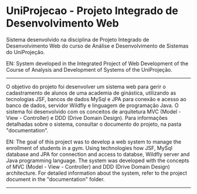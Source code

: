# UniProjecao - Projeto Integrado de Desenvolvimento Web
Sistema desenvolvido na disciplina de Projeto Integrado de Desenvolvimento Web do curso de Análise e Desenvolvimento de Sistemas do UniProjeção. 

EN: System developed in the Integrated Project of Web Development of the Course of Analysis and Development of Systems of the UniProjeção.
__________________________________________________________________________________________________________________________________________

O objetivo do projeto foi desenvolver um sistema web para gerir o cadastramento de alunos de uma academia de ginástica, utilizando as tecnologias JSF, bancos de dados MySql e JPA para conexão e acesso ao banco de dados, servidor Wildfly e linguagem de programação Java. O sistema foi desenvolvido com os conceitos de arquitetura MVC (Model - View - Controller) e DDD (Drive Domain Design). Para informações detalhadas sobre o sistema, consultar o documento do projeto, na pasta "documentation".

EN: The goal of this project was to develop a web system to manage the enrollment of students in a gym. Using technologies how JSF, MySql database and JPA for connection and access to databse, Wildfly server and Java programming language. The system was developed with the concepts of MVC (Model - View - Controller) and DDD (Drive Domain Design) architecture. For detailed information about the system, refer to the project document in the "documentation" folder.
_______________________________________________________________________________________________________________________________

